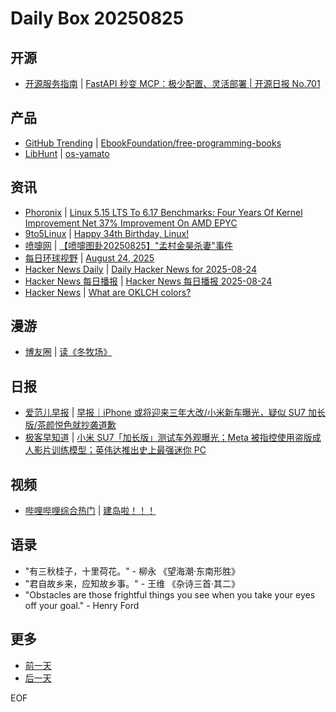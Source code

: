 # Daily Box 20250825

## 开源
- [开源服务指南](https://osguider.com/blog/) | [FastAPI 秒变 MCP：极少配置、灵活部署 | 开源日报 No.701](https://osguider.com/blog/post/daily/daily-701/)

## 产品
- [GitHub Trending](https://github.com/trending?since=daily) | [EbookFoundation/free-programming-books](https://github.com/EbookFoundation/free-programming-books)
- [LibHunt](https://www.libhunt.com/) | [os-yamato](https://www.libhunt.com/r/os-yamato)

## 资讯
- [Phoronix](https://www.phoronix.com/) | [Linux 5.15 LTS To 6.17 Benchmarks: Four Years Of Kernel Improvement Net 37% Improvement On AMD EPYC](https://www.phoronix.com/review/linux-515-617-performance)
- [9to5Linux](https://9to5linux.com/) | [Happy 34th Birthday, Linux!](https://9to5linux.com/happy-34th-birthday-linux)
- [喷嚏网](http://www.dapenti.com/blog/blog.asp?subjectid=70&name=xilei) | [【喷嚏图卦20250825】"孟村金昊杀妻"事件](http://www.dapenti.com/blog/more.asp?name=xilei&id=187878)
- [每日环球视野](https://idai.ly/) | [August 24, 2025](http://m.idai.ly/se/a193iG?1755993600)
- [Hacker News Daily](https://www.daemonology.net/hn-daily/) | [Daily Hacker News for 2025-08-24](https://www.daemonology.net/hn-daily/2025-08-24.html)
- [Hacker News 每日播报](https://hacker-news.agi.li/) | [Hacker News 每日播报 2025-08-24](https://hacker-news.agi.li/post/2025-08-24)
- [Hacker News](https://news.ycombinator.com/front) | [What are OKLCH colors?](https://news.ycombinator.com/item?id=45010876)

## 漫游
- [博友圈](https://www.boyouquan.com/home) | [读《冬牧场》](https://www.boyouquan.com/go?from=feed&link=https%3A%2F%2Fwww.jfsay.com%2Farchives%2F3919.html)

## 日报
- [爱范儿早报](https://www.ifanr.com/category/ifanrnews) | [早报｜iPhone 或将迎来三年大改/小米新车曝光，疑似 SU7 加长版/茶颜悦色就抄袭道歉](https://www.ifanr.com/1635248)
- [极客早知道](https://www.geekpark.net/column/74) | [小米 SU7「加长版」测试车外观曝光；Meta 被指控使用盗版成人影片训练模型；英伟达推出史上最强迷你 PC](https://www.geekpark.net/news/353013)

## 视频
- [哔哩哔哩综合热门](https://www.bilibili.com/v/popular/all/) | [建岛啦！！！](https://b23.tv/BV1E2e9znEBn)

## 语录
- "有三秋桂子，十里荷花。" - 柳永 《望海潮·东南形胜》
- "君自故乡来，应知故乡事。" - 王维 《杂诗三首·其二》
- "Obstacles are those frightful things you see when you take your eyes off your goal." - Henry Ford

## 更多
- [前一天](daily-box-20250824.md)
- [后一天](daily-box-20250826.md)

EOF